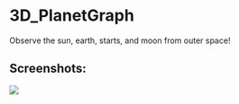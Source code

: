 # 3D_PlanetGraph
Observe the sun, earth, starts, and moon from outer space! 

<h2> Screenshots: </h2>
<img src="http://imgur.com/jhl0JIJ.jpg">
